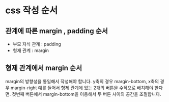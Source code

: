 # css 작성 순서 

## 관계에 따른 margin , padding 순서

- 부모 자식 관계 : padding
- 형재 관계 : margin


## 형제 관계에서 margin 순서
margin의 방향성을 통일해서 작성해야 합니다. y축의 경우 margin-bottom, x축의 경우 margin-right 
예를 들어서 형제 관계에 있는 2개의 버튼을 수직으로 배치해야 한다면.
첫번째 버튼에서 margin-bottom을 이용해서 두 버튼 사이의 공간을 조절합니다. 
